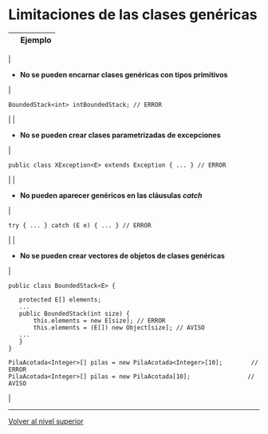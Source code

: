 # Limitaciones de las clases genéricas






|  | Ejemplo |
| --- | --- |
| 
* **No se pueden encarnar clases genéricas con tipos primitivos**


 | 


```
BoundedStack<int> intBoundedStack; // ERROR
```


 |
| 
* **No se pueden crear clases parametrizadas de excepciones**


 | 


```
public class XException<E> extends Exception { ... } // ERROR
```


 |
| 
* **No pueden aparecer genéricos en las cláusulas *catch***


 | 


```
try { ... } catch (E e) { ... } // ERROR
```


 |
| 
* **No se pueden crear vectores de objetos de clases genéricas**


 | 


```
public class BoundedStack<E> {

   protected E[] elements;
   ...
   public BoundedStack(int size) {
       this.elements = new E[size]; // ERROR
       this.elements = (E[]) new Object[size]; // AVISO
   ...
   }
}

PilaAcotada<Integer>[] pilas = new PilaAcotada<Integer>[10];        // ERROR
PilaAcotada<Integer>[] pilas = new PilaAcotada[10];                // AVISO
```


 |


---

[Volver al nivel superior](../README.md)

